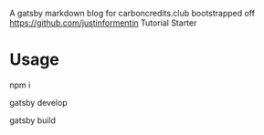 A gatsby markdown blog for carboncredits.club bootstrapped off 
https://github.com/justinformentin Tutorial Starter

# Usage

npm i

gatsby develop

gatsby build
